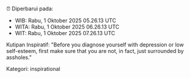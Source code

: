 ⏰ Diperbarui pada:
- WIB: Rabu, 1 Oktober 2025 05.26.13 UTC
- WITA: Rabu, 1 Oktober 2025 06.26.13 UTC
- WIT: Rabu, 1 Oktober 2025 07.26.13 UTC

Kutipan Inspiratif:
"Before you diagnose yourself with depression or low self-esteem, first make sure that you are not, in fact, just surrounded by assholes."


Kategori: inspirational

